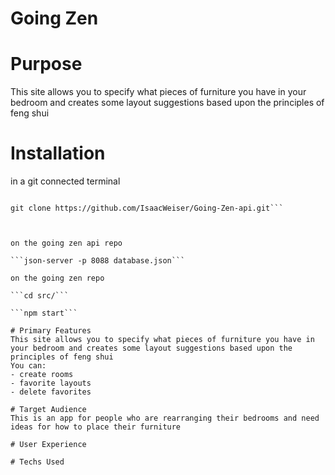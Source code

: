 # Going Zen

# Purpose
This site allows you to specify what pieces of furniture you have in your bedroom and creates some layout suggestions based upon the principles of feng shui

# Installation
in a git connected terminal

```git clone https://github.com/IsaacWeiser/Going-Zen.git

git clone https://github.com/IsaacWeiser/Going-Zen-api.git```



on the going zen api repo

```json-server -p 8088 database.json```

on the going zen repo

```cd src/```

```npm start```

# Primary Features
This site allows you to specify what pieces of furniture you have in your bedroom and creates some layout suggestions based upon the principles of feng shui
You can:
- create rooms
- favorite layouts
- delete favorites

# Target Audience
This is an app for people who are rearranging their bedrooms and need ideas for how to place their furniture

# User Experience

# Techs Used
